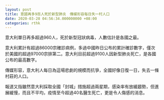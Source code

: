```yaml
---
layout: post
title: 意國再多9百人死於新型肺炎　傳媒形容每日失一村人口
date: 2020-03-28 04:56:34.000000000 +08:00
categories: rthk
---
```


意大利單日再多超過960人，死於新型冠狀病毒，人數估計是各國之最。

意大利累計有超過86000宗確診病例，多過中國昨日公布的累計確診數字，僅次於美國的超過97000宗排第二。意大利目前超過9100人因新型肺炎死亡，是各國公布的最高數字。

傳媒形容，意大利人每日為這場悲劇的規模而抗爭，全國好像日復一日，失去一條村莊的人口。

報道又指雖然意大利採取全國「封城」措施超過兩星期，感染率有放緩趨勢，但進展緩慢，而且不平均，疫情至今超過40名醫生死亡，更是令人傷感的消息。
